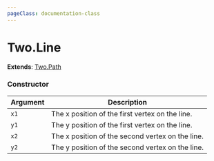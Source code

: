 ```yaml
---
pageClass: documentation-class
---
```


# Two.Line


<div class="extends">

__Extends__: [Two.Path](/documentation/path/)

</div>





<div class="meta">
  <custom-button text="Source" type="source" href="https://github.com/jonobr1/two.js/blob/dev/src/shapes/line.js" />
</div>



### Constructor


| Argument | Description |
| ---- | ----------- |
|  `x1`  | The x position of the first vertex on the line. |
|  `y1`  | The y position of the first vertex on the line. |
|  `x2`  | The x position of the second vertex on the line. |
|  `y2`  | The y position of the second vertex on the line. |


